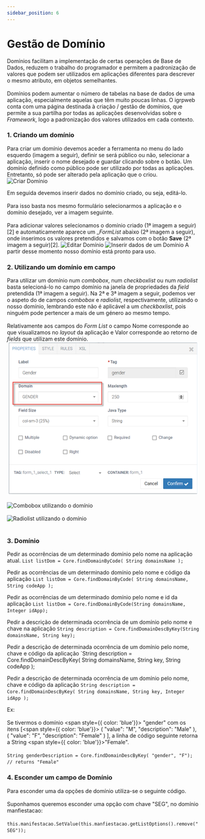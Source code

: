 ```yaml
---
sidebar_position: 6
---
```


# Gestão de Domínio

Domínios facilitam a implementação de certas operações de Base de Dados, reduzem o trabalho do programador e permitem a padronização de valores que podem ser utilizados em aplicações diferentes para descrever o mesmo atributo, em objetos semelhantes.<br></br>
Domínios podem aumentar o número de tabelas na base de dados de uma aplicação, especialmente aquelas que têm muito poucas linhas. O igrpweb conta com uma página destinada à criação / gestão de domínios, que permite a sua partilha por todas as aplicações desenvolvidas sobre o _Framework_, logo a padronização dos valores utilizados em cada contexto.

### 1. Criando um domínio

Para criar um domínio devemos aceder a ferramenta no menu do lado esquerdo (imagem a seguir), definir se será público ou não, selecionar a aplicação, inserir o nome desejado e guardar clicando sobre o botão. Um domínio definido como público pode ser utilizado por todas as aplicações. Entretanto, só pode ser alterado pela aplicação que o criou.
![Criar Domínio](img/createDomínio.png)

Em seguida devemos inserir dados no domínio criado, ou seja, editá-lo.<br></br>
Para isso basta nos mesmo formulário selecionarmos a aplicação e o domínio desejado, ver a imagem seguinte.<br></br>
Para adicionar valores selecionamos o domínio criado (1ª imagem a seguir) [2] e automaticamente aparece um __FormList_ abaixo (2ª imagem a seguir), onde inserimos os valores pretendidos e salvamos com o botão **Save** (2ª imagem a seguir)[2].
![Editar Domínio](img/editeDomínio.png)
![Inserir dados de um Domínio](img/InsertDadosDomínio.png)
A partir desse momento nosso domínio está pronto para uso. 

### 2. Utilizando um domínio em campo

Para utilizar um domínio num _combobox_, num _checkboxlist_ ou num _radiolist_ basta selecioná-lo no campo domínio na janela de propriedades da _field_ pretendida (1ª imagem a seguir). Na 2ª e 3ª imagem a seguir, podemos ver o aspeto do de campos _combobox_ e _radiolist_, respectivamente, utilizando o nosso domínio, lembrando este não é aplicável a um _checkboxlist_, pois ninguém pode pertencer a mais de um género ao mesmo tempo.<br></br>
Relativamente aos campos do _Form List_ o campo Nome corresponde ao que visualizamos no _layout_ da aplicação e Valor corresponde ao retorno de _fields_ que utilizam este domínio.
![Atribuição de um domínio a um campo](img/AtribuiçãoDomínioCampo.png)<br></br>
![Combobox utilizando o domínio](img/ComboboxUtilizandoDomínio.png)<br></br>
![Radiolist utilizando o domínio](img/RadiolistUtilizandoDomínio.png)<br></br>

### 3. Domínio

Pedir as ocorrências de um determinado domínio pelo nome na aplicação atual.
`List listDom = Core.findDomainByCode( String domainsName );`

Pedir as ocorrências de um determinado domínio pelo nome e código da aplicação
`List listDom = Core.findDomainByCode( String domainsName, String codeApp );`

Pedir as ocorrências de um determinado domínio pelo nome e id da aplicação
`List listDom = Core.findDomainByCode(String domainsName, Integer idApp);`

Pedir a descrição de determinada ocorrência de um domínio pelo nome e chave na aplicação
`String description = Core.findDomainDescByKey(String domainsName, String key);`

Pedir a descrição de determinada ocorrência de um domínio pelo nome, chave e código da aplicação
`String description = Core.findDomainDescByKey( String domainsName, String key, String codeApp );

Pedir a descrição de determinada ocorrência de um domínio pelo nome, chave e código da aplicação
`String description = Core.findDomainDescByKey( String domainsName, String key, Integer idApp );`

Ex:<br></br>
Se tivermos o domínio <span style={{ color: 'blue'}}> "gender" </span> com os itens [<span style={{ color: 'blue'}}> ( "value": "M", "description": "Male" ), ( "value": "F", "description": "Female" ) </span>], a linha de código seguinte retorna a String <span style={{ color: 'blue'}}>"Female"</span>.<br></br>
`String genderDescription = Core.findDomainDescByKey( "gender", "F"); // returns "Female"`

### 4. Esconder um campo de Domínio

Para esconder uma da opções de domínio utiliza-se o seguinte código.<br></br>
Suponhamos queremos esconder uma opção com chave "SEG", no domínio manfiestacao:<br></br>
`this.manifestacao.SetValue(this.manfiestacao.getListOptions().remove("SEG"));`
